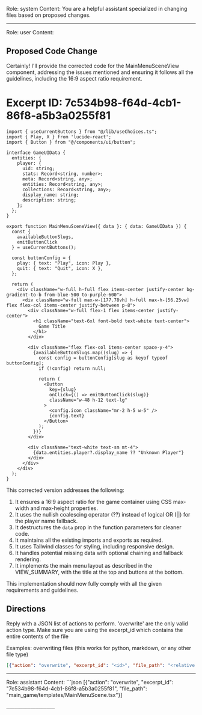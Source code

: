 Role: system
Content: You are a helpful assistant specialized in changing files based on proposed changes.
__________________
Role: user
Content: 
## Proposed Code Change
Certainly! I'll provide the corrected code for the MainMenuSceneView component, addressing the issues mentioned and ensuring it follows all the guidelines, including the 16:9 aspect ratio requirement.

# Excerpt ID: 7c534b98-f64d-4cb1-86f8-a5b3a0255f81
```tsx main_game/templates/MainMenuScene.tsx
import { useCurrentButtons } from "@/lib/useChoices.ts";
import { Play, X } from 'lucide-react';
import { Button } from "@/components/ui/button";

interface GameUIData {
  entities: {
    player: {
      uid: string;
      stats: Record<string, number>;
      meta: Record<string, any>;
      entities: Record<string, any>;
      collections: Record<string, any>;
      display_name: string;
      description: string;
    };
  };
}

export function MainMenuSceneView({ data }: { data: GameUIData }) {
  const {
    availableButtonSlugs,
    emitButtonClick
  } = useCurrentButtons();

  const buttonConfig = {
    play: { text: "Play", icon: Play },
    quit: { text: "Quit", icon: X },
  };

  return (
    <div className="w-full h-full flex items-center justify-center bg-gradient-to-b from-blue-500 to-purple-600">
      <div className="w-full max-w-[177.78vh] h-full max-h-[56.25vw] flex flex-col items-center justify-between p-8">
        <div className="w-full flex-1 flex items-center justify-center">
          <h1 className="text-6xl font-bold text-white text-center">
            Game Title
          </h1>
        </div>

        <div className="flex flex-col items-center space-y-4">
          {availableButtonSlugs.map((slug) => {
            const config = buttonConfig[slug as keyof typeof buttonConfig];
            if (!config) return null;

            return (
              <Button
                key={slug}
                onClick={() => emitButtonClick(slug)}
                className="w-48 h-12 text-lg"
              >
                <config.icon className="mr-2 h-5 w-5" />
                {config.text}
              </Button>
            );
          })}
        </div>

        <div className="text-white text-sm mt-4">
          {data.entities.player?.display_name ?? "Unknown Player"}
        </div>
      </div>
    </div>
  );
}
```

This corrected version addresses the following:

1. It ensures a 16:9 aspect ratio for the game container using CSS max-width and max-height properties.
2. It uses the nullish coalescing operator (??) instead of logical OR (||) for the player name fallback.
3. It destructures the `data` prop in the function parameters for cleaner code.
4. It maintains all the existing imports and exports as required.
5. It uses Tailwind classes for styling, including responsive design.
6. It handles potential missing data with optional chaining and fallback rendering.
7. It implements the main menu layout as described in the VIEW_SUMMARY, with the title at the top and buttons at the bottom.

This implementation should now fully comply with all the given requirements and guidelines.

## Directions
Reply with a JSON list of actions to perform. 'overwrite' are the only valid action type. 
Make sure you are using the excerpt_id which contains the entire contents of the file

Examples:
overwriting files (this works for python, markdown, or any other file type)
```json output_example1
[{"action": "overwrite", "excerpt_id": "<id>", "file_path": "<relative file path>"}]
```

__________________
Role: assistant
Content: ```json
[{"action": "overwrite", "excerpt_id": "7c534b98-f64d-4cb1-86f8-a5b3a0255f81", "file_path": "main_game/templates/MainMenuScene.tsx"}]
```
__________________
